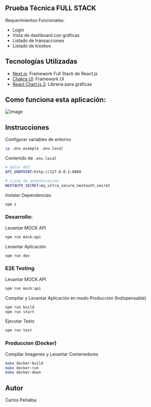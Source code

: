 ## Prueba Técnica FULL STACK

Requerimientos Funcionales:

-   Login
-   Vista de dashboard con gráficas
-   Listado de transacciones
-   Listado de kioskos

## Tecnologías Utilizadas

-   [Next.js](https://nextjs.org/): Framework Full Stack de React.js
-   [Chakra UI](https://chakra-ui.com/): Framework UI
-   [React Chart.js 2](https://react-chartjs-2.js.org/): Libreria para gráficas

## Como funciona esta aplicación:

![image](https://github.com/javiier507/xplor-test/assets/8405694/12724d6c-f2cc-4c97-8d05-a360040a9768)

## Instrucciones

Configurar variables de entorno

```bash
cp .env.example .env.local
```

Contenido de `.env.local`
```bash
# Xplor API
API_ENDPOINT=http://127.0.0.1:8080

# Llave de autenticación
NEXTAUTH_SECRET=my_ultra_secure_nextauth_secret
```

Instalar Dependencias

```bash
npm i
```

### Desarrollo:

Levantar MOCK API

```bash
npm run mock:api
```

Levantar Aplicación

```bash
npm run dev
```

### E2E Testing

Levantar MOCK API

```bash
npm run mock:api
```

Compilar y Levantar Aplicación en modo Producción (Indispensable)

```bash
npm run build
npm run start
```

Ejecutar Tests

```bash
npm run test
```

### Produccion (Docker)

Compilar Imagenes y Levantar Contenedores

```bash
make docker-build
make docker-run
make docker-down
```

## Autor

Carlos Peñalba
